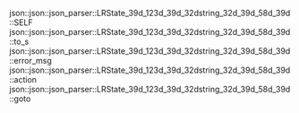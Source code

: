 json::json::json_parser::LRState_39d_123d_39d_32dstring_32d_39d_58d_39d::SELF
json::json::json_parser::LRState_39d_123d_39d_32dstring_32d_39d_58d_39d::to_s
json::json::json_parser::LRState_39d_123d_39d_32dstring_32d_39d_58d_39d::error_msg
json::json::json_parser::LRState_39d_123d_39d_32dstring_32d_39d_58d_39d::action
json::json::json_parser::LRState_39d_123d_39d_32dstring_32d_39d_58d_39d::goto